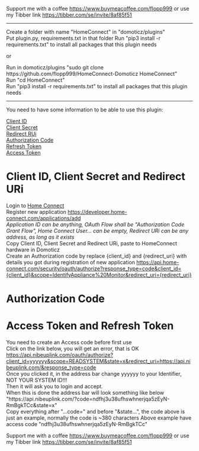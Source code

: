 Support me with a coffee https://www.buymeacoffee.com/flopp999 or use my Tibber link https://tibber.com/se/invite/8af85f51  

---
Create a folder with name "HomeConnect" in "domoticz/plugins"  
Put plugin.py, requirements.txt in that folder
Run "pip3 install -r requirements.txt" to install all packages that this plugin needs  

or

Run in domoticz/plugins "sudo git clone h<span>ttps://gith<span>ub.com/flopp999/HomeConnect-Domoticz HomeConnect"  
Run "cd HomeConnect"  
Run "pip3 install -r requirements.txt" to install all packages that this plugin needs

---
You need to have some information to be able to use this plugin: 

[Client ID](https://github.com/flopp999/HomeConnect-Domoticz/blob/main/README.md#Client-ID-Client-Secret-and-Redirect-URi)  
[Client Secret](https://github.com/flopp999/HomeConnect-Domoticz/blob/main/README.md#Identifier,-Secret-and-URL)  
[Redirect RUi](https://github.com/flopp999/HomeConnect-Domoticz/blob/main/README.md#Identifier,-Secret-and-Callback-URL)  
[Authorization Code](https://github.com/flopp999/HomeConnect-Domoticz/blob/main/README.md#System-ID)  
[Refresh Token](https://github.com/flopp999/HomeConnect-Domoticz/blob/main/README.md#Charge-from-your-electricity-company)  
[Access Token](https://github.com/flopp999/HomeConnect-Domoticz/blob/main/README.md#Access-code)

# Client ID, Client Secret and Redirect URi  
Login to [Home Connect](https://developer.home-connect.com/applications/)  
Register new application https://developer.home-connect.com/applications/add  
*Application ID can be anything, OAuth Flow shall be "Authorization Code Grant Flow", Home Connect User... can be empty, Redirect URi can be any address, as long as it exists*  
Copy Client ID, Client Secret and Redirect URi, paste to HomeConnect hardware in Domoticz  
Create an Authorization code by replace {client_id} and {redirect_uri} with details you got during registration of new application
https://api.home-connect.com/security/oauth/authorize?response_type=code&client_id={client_id}&scope=IdentifyAppliance%20Monitor&redirect_uri={redirect_uri}


# Authorization Code
# Access Token and Refresh Token
You need to create an Access code before first use  
Click on the link below, you will get an error, that is OK  
https://api.nibeuplink.com/oauth/authorize?client_id=yyyyyy&scope=READSYSTEM&state=x&redirect_uri=https://api.nibeuplink.com/&response_type=code  
Once you clicked it, in the address bar change yyyyyy to your Identifier, NOT YOUR SYSTEM ID!!!  
Then it will ask you to login and accept.  
When this is done the address bar will look something like below  
"h<span>ttps://a<span>pi.nib<span>euplink.com/?code=ndfhj3u38ufhswhnerjqa5zEyN-RmBgkTCc&state=x"  
Copy everything after "...code=" and before "&state...", the code above is just an example, normally the code is ~380 characters
Above example have access code "ndfhj3u38ufhswhnerjqa5zEyN-RmBgkTCc"


Support me with a coffee https://www.buymeacoffee.com/flopp999 or use my Tibber link https://tibber.com/se/invite/8af85f51
